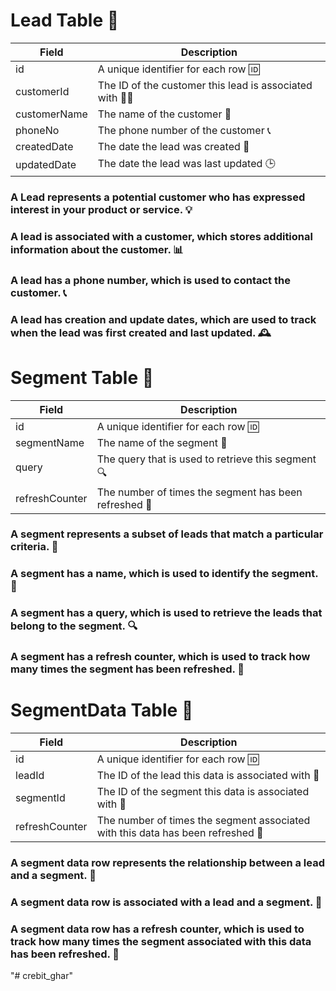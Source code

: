 # Lead Table 📝

| Field        | Description                                            |
| ------------ | ------------------------------------------------------ |
| id           | A unique identifier for each row 🆔                    |
| customerId   | The ID of the customer this lead is associated with 👨‍💼 |
| customerName | The name of the customer 💬                            |
| phoneNo      | The phone number of the customer 📞                    |
| createdDate  | The date the lead was created 📅                       |
| updatedDate  | The date the lead was last updated 🕒️                 |

### A Lead represents a potential customer who has expressed interest in your product or service. 💡

### A lead is associated with a customer, which stores additional information about the customer. 📊

### A lead has a phone number, which is used to contact the customer. 📞

### A lead has creation and update dates, which are used to track when the lead was first created and last updated. 🕰️

# Segment Table 📝

| Field          | Description                                           |
| -------------- | ----------------------------------------------------- |
| id             | A unique identifier for each row 🆔                   |
| segmentName    | The name of the segment 📝                            |
| query          | The query that is used to retrieve this segment 🔍    |
| refreshCounter | The number of times the segment has been refreshed 🔄 |

### A segment represents a subset of leads that match a particular criteria. 🤔

### A segment has a name, which is used to identify the segment. 📝

### A segment has a query, which is used to retrieve the leads that belong to the segment. 🔍

### A segment has a refresh counter, which is used to track how many times the segment has been refreshed. 🔄

# SegmentData Table 📝

| Field          | Description                                                                     |
| -------------- | ------------------------------------------------------------------------------- |
| id             | A unique identifier for each row 🆔                                             |
| leadId         | The ID of the lead this data is associated with 📝                              |
| segmentId      | The ID of the segment this data is associated with 📝                           |
| refreshCounter | The number of times the segment associated with this data has been refreshed 🔄 |

### A segment data row represents the relationship between a lead and a segment. 📝

### A segment data row is associated with a lead and a segment. 📝

### A segment data row has a refresh counter, which is used to track how many times the segment associated with this data has been refreshed. 🔄
"# crebit_ghar" 
